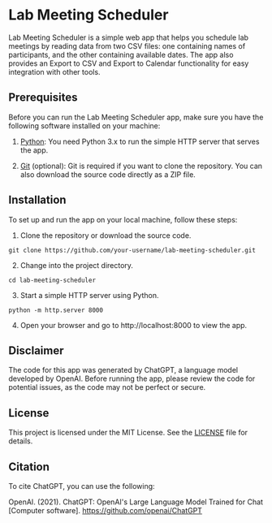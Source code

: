 # Lab Meeting Scheduler

Lab Meeting Scheduler is a simple web app that helps you schedule lab meetings by reading data from two CSV files: one containing names of participants, and the other containing available dates. The app also provides an Export to CSV and Export to Calendar functionality for easy integration with other tools.

## Prerequisites

Before you can run the Lab Meeting Scheduler app, make sure you have the following software installed on your machine:

1. [Python](https://www.python.org/downloads/): You need Python 3.x to run the simple HTTP server that serves the app.

2. [Git](https://git-scm.com/downloads) (optional): Git is required if you want to clone the repository. You can also download the source code directly as a ZIP file.

## Installation

To set up and run the app on your local machine, follow these steps:

1. Clone the repository or download the source code.

`git clone https://github.com/your-username/lab-meeting-scheduler.git`


2. Change into the project directory.

`cd lab-meeting-scheduler`

3. Start a simple HTTP server using Python.

`python -m http.server 8000`

4. Open your browser and go to http://localhost:8000 to view the app.

## Disclaimer

The code for this app was generated by ChatGPT, a language model developed by OpenAI. Before running the app, please review the code for potential issues, as the code may not be perfect or secure.

## License

This project is licensed under the MIT License. See the [LICENSE](LICENSE) file for details.

## Citation

To cite ChatGPT, you can use the following:

OpenAI. (2021). ChatGPT: OpenAI's Large Language Model Trained for Chat [Computer software]. https://github.com/openai/ChatGPT